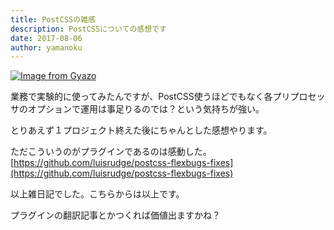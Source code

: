 ```yaml
---
title: PostCSSの雑感
description: PostCSSについての感想です
date: 2017-08-06
author: yamanoku
---
```


[![Image from Gyazo](https://i.gyazo.com/e62249bd6564515f104ff2c300072ff6.jpg)](https://gyazo.com/e62249bd6564515f104ff2c300072ff6)

業務で実験的に使ってみたんですが、PostCSS使うほどでもなく各プリプロセッサのオプションで運用は事足りるのでは？という気持ちが強い。

とりあえず１プロジェクト終えた後にちゃんとした感想やります。

ただこういうのがプラグインであるのは感動した。<br>
[https://github.com/luisrudge/postcss-flexbugs-fixes](https://github.com/luisrudge/postcss-flexbugs-fixes)

以上雑日記でした。こちらからは以上です。

プラグインの翻訳記事とかつくれば価値出ますかね？